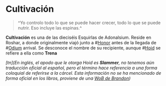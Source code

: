 # Cultivación

> ^Yo controlo todo lo que se puede hacer crecer, todo lo que se puede nutrir.
> Eso incluye las espinas.^

**Cultivación** es una de las dieciséis Esquirlas de Adonalsium. Reside en Roshar, a donde originalmente viajó junto a #[Honor](characters/honor) antes de la llegada de #[Odium](characters/odium) arrival. Se desconoce el nombre de su recipiente, aunque #[Hoid](characters/wit) se refiere a ella como **Trena**

_[tn](En inglés, el apodo que le otorga Hoid es _**Slammer**_, no tenemos aún traducción oficial al español, pero el término hace referencia a una forma coloquial de referirse a la cárcel. Esta información no se ha mencionado de forma oficial en los libros, proviene de una [WoB de Brandon](https://wob.coppermind.net/events/134-general-signed-books-2016/#e9472))_


